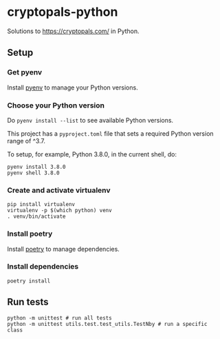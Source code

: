 # cryptopals-python
Solutions to https://cryptopals.com/ in Python.

## Setup

### Get pyenv
Install [pyenv](https://github.com/pyenv/pyenv#installation) to manage your
Python versions.

### Choose your Python version
Do `pyenv install --list` to see available Python versions.

This project has a `pyproject.toml` file that sets a required Python version
range of ^3.7.

To setup, for example, Python 3.8.0, in the current shell, do:

    pyenv install 3.8.0
    pyenv shell 3.8.0

### Create and activate virtualenv

    pip install virtualenv
    virtualenv -p $(which python) venv
    . venv/bin/activate

### Install poetry
Install [poetry](https://pypi.org/project/poetry/) to manage dependencies.

### Install dependencies

    poetry install

## Run tests

    python -m unittest # run all tests
    python -m unittest utils.test.test_utils.TestNby # run a specific class
